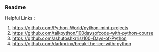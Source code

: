 ### Readme

Helpful Links : 
1. https://github.com/Python-World/python-mini-projects
2. https://github.com/talkpython/100daysofcode-with-python-course
3. https://github.com/ashutoshkrris/100-Days-of-Python
4. https://github.com/darkprinx/break-the-ice-with-python